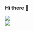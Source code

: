 
### Hi there 👋

<a href="https://skillicons.dev">
  <img src="https://skillicons.dev/icons?i=perl,php,python,go,java,c,cs,cpp,linux,bash,git,docker,mysql,visualstudio,sublime,eclipse,html,kali&perline=9" />
</a>
<br>
<a href="https://www.credly.com/badges/aaa67170-5977-418c-949c-8a4054d2ea6c/public_url">
  <img src="https://images.credly.com/size/110x110/images/24af3283-ed59-422b-a29c-c274b4df55d8/image.png" />
</a>
